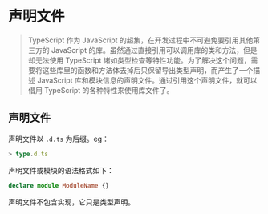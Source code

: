 # 声明文件

> TypeScript 作为 JavaScript 的超集，在开发过程中不可避免要引用其他第三方的 JavaScript 的库。虽然通过直接引用可以调用库的类和方法，但是却无法使用 TypeScript 诸如类型检查等特性功能。为了解决这个问题，需要将这些库里的函数和方法体去掉后只保留导出类型声明，而产生了一个描述 JavaScript 库和模块信息的声明文件。通过引用这个声明文件，就可以借用 TypeScript 的各种特性来使用库文件了。

## 声明文件

声明文件以 `.d.ts` 为后缀。eg：

```ts
> type.d.ts
```

声明文件或模块的语法格式如下：

```ts
declare module ModuleName {}
```

声明文件不包含实现，它只是类型声明。
